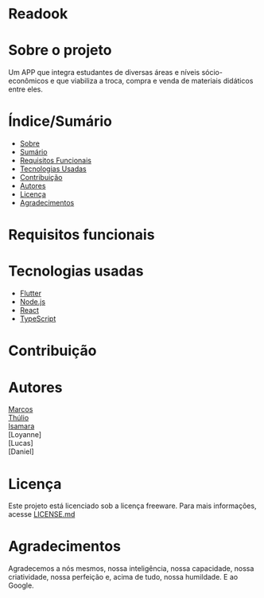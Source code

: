 # Readook
# Sobre o projeto
Um APP que integra estudantes de diversas áreas e níveis sócio-econômicos e que viabiliza a troca, compra e venda de materiais didáticos entre eles.

# Índice/Sumário
* [Sobre](#sobre-o-projeto)
* [Sumário](#índice/sumário)
* [Requisitos Funcionais](#requisitos-funcionais)
* [Tecnologias Usadas](#tecnologias-usadas)
* [Contribuição](#contribuição)
* [Autores](#autores)
* [Licença](#licença)
* [Agradecimentos](#agradecimentos)

# Requisitos funcionais

# Tecnologias usadas
- [Flutter](https://flutter.dev/)
- [Node.js](https://nodejs.org/en/)
- [React](https://pt-br.reactjs.org/)
- [TypeScript](https://www.typescriptlang.org/)

# Contribuição

# Autores
[Marcos](https://github.com/mrcosta93)  
[Thúlio](https://github.com/thulioplopes)  
[Isamara](https://github.com/IsamaraJangola)   
[Loyanne]  
[Lucas]  
[Daniel]  

# Licença
Este projeto está licenciado sob a licença freeware. Para mais informações, acesse [LICENSE.md](LICENSE.md)

# Agradecimentos
Agradecemos a nós mesmos, nossa inteligência, nossa capacidade, nossa criatividade, nossa perfeição e, acima de tudo, nossa humildade. E ao Google.
